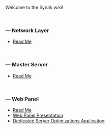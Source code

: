 Welcome to the Synak wiki!

&#160;

### &#8212; Network Layer
* [Read Me](code/cpp/network%20layer/README.md)

&#160;

### &#8212; Master Server
* [Read Me](code/cpp/master%20server/README.md)

&#160;

### &#8212; Web Panel
* [Read Me](/code/web/README.md)
* [Web Panel Presentation](wp/wp_presentation.md)
* [Dedicated Server Optimizations Application](wp/wp_optimization.md)

&#160;
